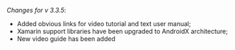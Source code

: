 _Changes for v 3.3.5_:
- Added obvious links for video tutorial and text user manual;
- Xamarin support libraries have been upgraded to AndroidX architecture;
- New video guide has been added
